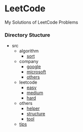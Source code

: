 # LeetCode
My Solutions of LeetCode Problems

### Directory Stucture

- src
  - algorithm
    - [sort](./src/algorithm/sort)
  - company
    - [google](./src/company/google)
    - [microsoft](./src/company/microsoft)
    - [others](./src/company/others)
  - leetcode
    - [easy](./src/leetcode/easy)
    - [medium](./src/leetcode/medium)
    - [hard](./src/leetcode/hard)
  - others
    - [helper](./src/others/helper)
    - [structure](./src/others/structure)
    - [tool](./src/others/tool)
  - [tips](./src/tips)
